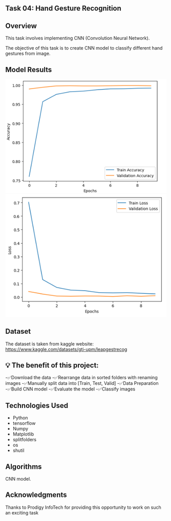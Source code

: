 ## Task 04: Hand Gesture Recognition

## Overview
This task involves implementing CNN (Convolution Neural Network).

The objective of this task is to create CNN model to classify different hand gestures from image.

## Model Results
![result](results/res1.PNG)
![result](results/res2.PNG)

## Dataset
The dataset is taken from kaggle website:
https://www.kaggle.com/datasets/gti-upm/leapgestrecog

## 💡 The benefit of this project:
-✅Download the data
-✅Rearrange data in sorted folders with renaming images
-✅Manually split data into [Train, Test, Valid]
-✅Data Preparation
-✅Build CNN model
-✅Evaluate the model
-✅Classify images

## Technologies Used
- Python
- tensorflow
- Numpy
- Matplotlib
- splitfolders
- os
- shutil

## Algorithms

CNN model.

## Acknowledgments

Thanks to Prodigy InfoTech for providing this opportunity to work on such an exciting task
